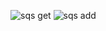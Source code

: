 ![sqs get](https://github.com/Deadlegend1321/SQS/assets/51445048/6359dc1d-2a50-4f1b-af70-5fff854c822d)
![sqs add](https://github.com/Deadlegend1321/SQS/assets/51445048/e444304c-5d6d-4b2d-a3ab-14c38898bd0f)
